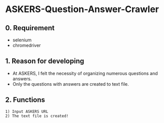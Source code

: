 # ASKERS-Question-Answer-Crawler

## 0. Requirement
- selenium
- chromedriver

## 1. Reason for developing
- At ASKERS, I felt the necessity of organizing numerous questions and answers.
- Only the questions with answers are created to text file.

## 2. Functions
```
1) Input ASKERS URL
2) The text file is created!
```
